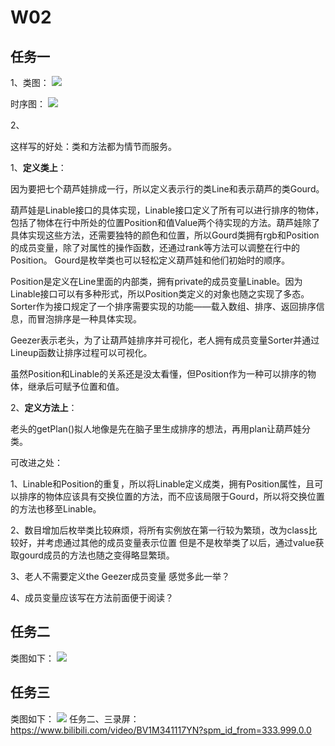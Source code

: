 # W02

## 任务一

1、类图：
![](http://www.plantuml.com/plantuml/png/RLDBKiCm3Dtx55xocUG2OJgbcsvOC1JOC2pSHWqPN3lZ3r0ATqUnhTJEq4tb9-dfwPEbTS8uVv2iLmxCNko0RxH1yyGu_ZvqttAfHNjnsPm1Yn44R9pfLSSxSFTIg17zPMmdXRLyvRTR2KGNeh7AooiNHUg0UGtBs3_5CF8WKQRghbS2sJ9P5ajgsxjUAn93RzuLFYezmiz2UaWoIIXo9s9AGf53CcskRV3KE0b2plaid8x6B18vdRurHXofkrYTQfuAMXd_Yy60IruY0EKFVEs5QMFo7jqoT6gQ6T3DWMsYNcjlsh6BOAoE3qAzvpCpzFwlmN9hr4bn1Mk0RpgdQ7Ft1j5gSXGbF98ZCgTJ3FT6mJI9w9e9mw71qr22uog5iK3dEP705-oyIxT0Ox_vgUiuKJPXLRMObiGOMVoggcXRZ8KKhX4wHqQ9aJB_5W8pyEiYE0sXhXSZAH0GA5FQ4bJh3_8F)

时序图：
![](http://www.plantuml.com/plantuml/png/SoWkIImgAStDuKfCBialKe209pkQd-nOzNH5yxE-ISyw9ZoVrV9ondo5n6A5ZDASKXIL2YyQ6fyksG9a06NpSr9o4_CK59ITSXAJinMuKlDACaig8Ug09ZtTrVzqvWgGmkByeX85vV2Cp99KL4NJsf_itWPIKL81L11GMbIGayh51JLNDrhPlIYrCjOEejzAuKNVzgVxfdFbvPUaAkIaffLOGLtph7lfipcTS1in3G3x0sW0H0d4WABCz8mIAw01ppks0z6pdlPdFKiX0V5YukeNNSk0mG5LZsaUH03c8eYo9_iNFcjSZwaOv3ShXQSRsf2LFLqxusdhKeZ_kHnIyrA0KG80)

2、

这样写的好处：类和方法都为情节而服务。

1、**定义类上**：

因为要把七个葫芦娃排成一行，所以定义表示行的类Line和表示葫芦的类Gourd。

葫芦娃是Linable接口的具体实现，Linable接口定义了所有可以进行排序的物体，包括了物体在行中所处的位置Position和值Value两个待实现的方法。葫芦娃除了具体实现这些方法，还需要独特的颜色和位置，所以Gourd类拥有rgb和Position的成员变量，除了对属性的操作函数，还通过rank等方法可以调整在行中的Position。
Gourd是枚举类也可以轻松定义葫芦娃和他们初始时的顺序。

Position是定义在Line里面的内部类，拥有private的成员变量Linable。因为Linable接口可以有多种形式，所以Position类定义的对象也随之实现了多态。
Sorter作为接口规定了一个排序需要实现的功能——载入数组、排序、返回排序信息，而冒泡排序是一种具体实现。

Geezer表示老头，为了让葫芦娃排序并可视化，老人拥有成员变量Sorter并通过Lineup函数让排序过程可以可视化。

虽然Position和Linable的关系还是没太看懂，但Position作为一种可以排序的物体，继承后可赋予位置和值。

2、**定义方法上**：

老头的getPlan()拟人地像是先在脑子里生成排序的想法，再用plan让葫芦娃分类。



可改进之处：

1、Linable和Position的重复，所以将Linable定义成类，拥有Position属性，且可以排序的物体应该具有交换位置的方法，而不应该局限于Gourd，所以将交换位置的方法也移至Linable。

2、数目增加后枚举类比较麻烦，将所有实例放在第一行较为繁琐，改为class比较好，并考虑通过其他的成员变量表示位置
但是不是枚举类了以后，通过value获取gourd成员的方法也随之变得略显繁琐。

3、老人不需要定义the Geezer成员变量 感觉多此一举？

4、成员变量应该写在方法前面便于阅读？

## 任务二
类图如下：
![](http://www.plantuml.com/plantuml/png/bLFDJlCm4BpxANpyVfIyG10glVJ2eRI22-BW9jiegcC7_nIgmBkpiREg7GaaSeapkpkpinklh1F6-LwoJZamHr43tsk3nv5nVCwwQxZKeldpjxe25ZC8s3lJgPQtuBPIg0dzPAoMmbg-zeU31A8BsQZo_C95LZfWNSKIzZSnJ3nNeWVVrQTVyxnILKvstoc1ROt4myz2UeXCMsqxrsd5X_cGcWP7OIJCqziqbjSyJUmHZ79jYgMUKmRiDkaNnamEdLD_DZKyUDeAcKInvQASZeT59d8wVMUCkEJJ8iqnevNndMqDt1pD2JPUc2PM7p4kmmnCjG3Q9N2OkJVQcsQo4GxhoqweKpfDWz_VElnXljJUNedJFDxuWt4RNlaIOsYXWqE0no47fzK8Oo7UXOG4tg7s3Z9jzDBeNYdVZybFRS1wwQe4GVUx0CxLj8MRZwA8yxrY_n0YeupHYHV5BIsFHJDONPRP5MLf9BrpWHtu_umw38vhn2Wf8cKPb20MqMSGNe5gV2-_0000)


## 任务三
类图如下：
![](http://www.plantuml.com/plantuml/png/bLFDJlCm4BpxANpyFb3o0a6ezD8BIAKLN107Dt6Zg8uT_5DQ1TwTZN-eDn98z19xTdTcPxTU6CkqTRqWdRHSxrdDwLPfE8w4mk-ekeOAnPf__wiBO20Z0LkhEzdIbjkrO792Fmcf1JE6Bjrk9tYYyzcWyl9A6IeTeAuY6Vix6oQU2z6Zw-h3dtdUKXKck-yaWxR6n4EFJ3WUcDRATBPJaWxna9lcDeM14AUtA8PgdYVs00Qv5c6PvyYGPfZroqSa1yvJVoOtFBYqbMGInEQBiYeSPfd0QTMTrkoCf_N08FiqPaZgOaH28dmhWip7AAPSEQQRKBs7kF1JqTKCQEV0BdAlbDFDPCmVbkSDauTylXhkFth-PUAflQraXp3m-1AeyH-yrX2QwS0G-DE0mMbPJ1iUNaT6ma-yTfOZRV3Ig5vAru_PtrnpuuIjCWJSRpmOgzCMRZwA8ipNOm68E_nEkW8eEISadMXHtDAOGe8xg2vBz8e9YcJFCifT8se_IQe0YqaHAKkln4DHk4RX1PUDwyKN)
任务二、三录屏：https://www.bilibili.com/video/BV1M341117YN?spm_id_from=333.999.0.0